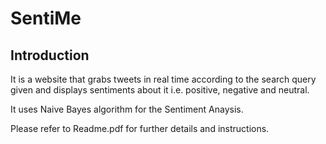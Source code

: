 # SentiMe

Introduction
------------

It is a website that grabs tweets in real time according to the search query given and displays sentiments about it i.e. positive, negative and neutral. 

It uses Naive Bayes algorithm for the Sentiment Anaysis.

Please refer to Readme.pdf for further details and instructions.
